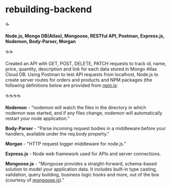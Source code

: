 # rebuilding-backend

:coffee:

**Node.js, Mongo DB(Atlas), Mongoose, RESTful API, Postman, Express.js, Nodemon, Body-Parser, Morgan**

:coffee::coffee:

Created an API with GET, POST, DELETE, PATCH requests to track id, name, price, quantity, description and link for each data stored in Mongo Atlas Cloud DB.  Using Postman to test API requests from localhost, Node.js to create server routes for orders and products and NPM packages (the following definitions below are provided from [npm.js](https://www.npmjs.com/):

:coffee::coffee::coffee::coffee:

**Nodemon** - "nodemon will watch the files in the directory in which nodemon was started, and if any files change, nodemon will automatically restart your node application."

**Body-Parser** - "Parse incoming request bodies in a middleware before your handlers, available under the req.body property."

**Morgan** - "HTTP request logger middleware for node.js."

**Express.js** - Node web framework used for APIs and server connections.

**Mongoose.js** - "Mongoose provides a straight-forward, schema-based solution to model your application data. It includes built-in type casting, validation, query building, business logic hooks and more, out of the box (courtesy of [mongoose.js](www.mongoose.js.com))."

